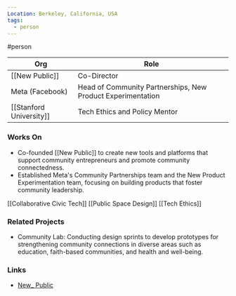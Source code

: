 ```yaml
---
Location: Berkeley, California, USA
tags:
  - person
---
```

#person

| Org                      | Role                                 |
| ------------------------ | ------------------------------------ |
| [[New Public]]           | Co-Director                          |
| Meta (Facebook)          | Head of Community Partnerships, New Product Experimentation |
| [[Stanford University]]  | Tech Ethics and Policy Mentor        |

### Works On

- Co-founded [[New Public]] to create new tools and platforms that support community entrepreneurs and promote community connectedness.
- Established Meta's Community Partnerships team and the New Product Experimentation team, focusing on building products that foster community leadership.

[[Collaborative Civic Tech]]
[[Public Space Design]]
[[Tech Ethics]]

### Related Projects

- Community Lab: Conducting design sprints to develop prototypes for strengthening community connections in diverse areas such as education, faith-based communities, and health and well-being.

### Links

- [New_ Public](https://newpublic.org/)